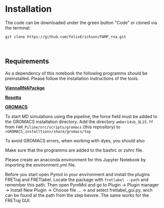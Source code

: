 # Installation

The code can be downloaded under the green button "Code" or cloned via the terminal:
```
git clone https://github.com/felixErichson/FAMP_rna.git
```
<br>

## Requirements
As a dependency of this notebook the following programms should be preinstalled. Please follow the installation instructions of the tools.

[**ViennaRNAPackge**](https://www.tbi.univie.ac.at/RNA/documentation.html#install)

[**Rosetta**](https://new.rosettacommons.org/docs/latest/build_documentation/Build-Documentation)

[**GROMACS**](https://manual.gromacs.org/documentation/2021.2/install-guide/index.html)

To start MD simulations using the pipeline, the force field must be added to the GROMACS installation directory.
Add the directory `amber14sb_OL15.ff` from `FAM_Piline/src/scripts/gromacs` (this repository) to `<GROMACS_installtion>/share/gromacs/top` 

To avoid GROMACS errors, when working with dyes, you should also 

Make sure that the programms are added to the bashrc or zshrc file.

Please create an anaconda environment for this Jupyter Notebook by importing the environment.yml file. 

Before you start open Pymol in your environment and install the plugins FRETraj and FRETlabel. Locate the 
package with `fretlabel --path` and remember this path. Then open PymMol and go to Plugin -> Plugin manager -> Install 
New Plugin -> Choose file ... -> and select fretlabel_gui.py, wich can be found at the path from the step bevore. The 
same works for the FRETraj GUI.